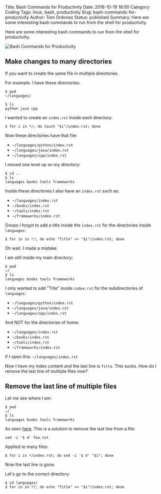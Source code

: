 Title: Bash Commands for Productivity
Date: 2018-10-19 18:00
Category: Coding
Tags: linux, bash, productivity
Slug: bash-commands-for-productivity
Author: Tom Ordonez
Status: published
Summary: Here are some interesting bash commands to run from the shell for productivity.

Here are some interesting bash commands to run from the shell for productivity.

![Bash Commands for Productivity]({filename}/images/bash-commands-for-productivity.jpg)

## Make changes to many directories

If you want to create the same file in multiple directories.

For example. I have these directories:

    $ pwd
    ~/languages/

    $ ls
    python java cpp

I wanted to create an `index.rst` inside each directory:

    $ for i in */; do touch "$i"/index.rst; done

Now these directories have that file:

* `~/languages/python/index.rst`
* `~/languages/java/index.rst`
* `~/languages/cpp/index.rst`

I moved one level up on my directory:

    $ cd ..
    $ ls
    languages books tools frameworks

Inside these directories I also have an `index.rst` such as:

* `~/languages/index.rst`
* `~/books/index.rst`
* `~/tools/index.rst`
* `~/frameworks/index.rst`

Ooops I forgot to add a title inside the `index.rst` for the directories inside `languages`:

    $ for in in */; do echo "Title" >> "$i"/index.rst; done

Oh wait. I made a mistake.

I am still inside my main directory:

    $ pwd
    ~/
    $ ls
    languages books tools frameworks

I only wanted to add "Title" inside `index.rst` for the subdirectories of `languages`:

* `~/languages/python/index.rst`
* `~/languages/java/index.rst`
* `~/languages/cpp/index.rst`

And NOT for the directories of home:

* `~/languages/index.rst`
* `~/books/index.rst`
* `~/tools/index.rst`
* `~/frameworks/index.rst`

If I open this: `~/languages/index.rst`

Now I have my index content and the last line is `Title`. This sucks. How do I remove the last line of multiple files now?

## Remove the last line of multiple files

Let me see where I am:

    $ pwd
    ~/
    $ ls
    languages books tools frameworks

As seen <a href="https://stackoverflow.com/questions/4881930/remove-the-last-line-from-a-file-in-bash" target="_blank">here</a>. This is a solution to remove the last line from a file:

    sed -i '$ d' foo.txt

Applied to many files:

    $ for i in */index.rst; do sed -i '$ d' "$i"; done

Now the last line is gone.

Let's go to the correct directory:

    $ cd languages/
    $ for in in */; do echo "Title" >> "$i"/index.rst; done